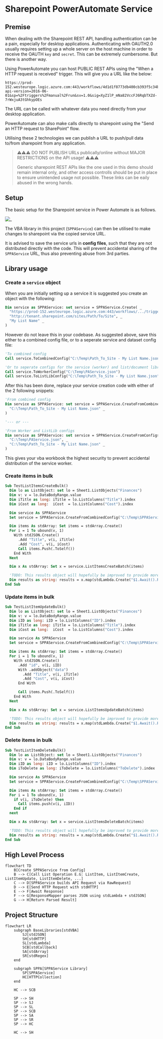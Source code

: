 # Sharepoint PowerAutomate Service

## Premise

When dealing with the Sharepoint REST API, handling authentication can be a pain, especially for desktop applications. Authenticating with OAUTH2.0 usually requires setting up a whole server on the host machine in order to receive the OAUTH `key` and `secret`. This can be extremely cumbersome. But there is another way.

Using PowerAutomate you can host PUBLIC REST APIs using the "When a HTTP request is received" trigger. This will give you a URL like the below:

```
https://prod-152.westeurope.logic.azure.com:443/workflows/4d1d1f8773db400cb393f5c34be37ac3/triggers/manual/paths/invoke?api-version=2016-06-01&sp=%2Ftriggers%2Fmanual%2Frun&sv=1.0&sig=XyZ1lP_mNa82VccFJ6RqbTXZd-7rWxjuA3tGhkypOEs
```

The URL can be called with whatever data you need directly from your desktop application.

PowerAutomate can also make calls directly to sharepoint using the "Send an HTTP request to SharePoint" flow.

Utilising these 2 technologies we can publish a URL to push/pull data to/from sharepoint from any application.

> ⚠️⚠️⚠️ DO NOT PUBLISH URLs publically/online without MAJOR RESTRICTIONS on the API usage! ⚠️⚠️⚠️
>
> Generic sharepoint REST APIs like the one used in this demo should remain internal only, and other access controlls should be put in place to ensure unintended usage not possible. These links can be eaily abused in the wrong hands.

## Setup

The basic setup for the Sharepoint service in Power Automate is as follows.

![_](./res/PowerAutomate_Service.png)

The VBA library in this project (`SPPAService`) can then be utilised to make changes to sharepoint via the copied service URL.

It is advised to save the service urls in **config files**, such that they are not distributed directly with the code. This will prevent accidental sharing of the `SPPAService` URL, thus also preventing abuse from 3rd parties.

## Library usage

### Create a `service` object

When you are initially setting up a service it is suggested you create an object with the following:

```vb
Dim service as SPPAService: set service = SPPAService.Create( _
  "https://prod-152.westeurope.logic.azure.com:443/workflows/.../triggers/manual/paths/invoke?...", _ 'From PowerAutomate service
  "http://tenant.sharepoint.com/sites/Path/To/Site", _
  "My List Name" _
)
```

However do not leave this in your codebase. As suggested above, save this either to a combined config file, or to a seperate service and dataset config file:

```vb
'To combined config
Call service.ToCombinedConfig("C:\Temp\Path_To_Site - My List Name.json")

'Or to seperate configs for the service (worker) and list/document library
Call service.ToWorkerConfig("C:\Temp\PAService.json")
Call service.ToListLibConfig("C:\Temp\Path_To_Site - My List Name.json")
```

After this has been done, replace your service creation code with either of the 2 following snippets:

```vb
'From combined config
Dim service as SPPAService: set service = SPPAService.CreateFromCombinedConfig( _
  "C:\Temp\Path_To_Site - My List Name.json" _
)

'--- or ---

'From Worker and ListLib configs
Dim service as SPPAService: set service = SPPAService.CreateFromConfigs( _
  "C:\Temp\PAService.json", _
  "C:\Temp\Path_To_Site - My List Name.json" _
)
```

This gives your vba workbook the highest security to prevent accidental distribution of the service worker.

### Create items in bulk

```vb
Sub TestListItemsCreateBulk()
  Dim lo as ListObject: set lo = Sheet1.ListObjects("Finances")
  Dim v: v = lo.DataBodyRange.value
  Dim iTitle as long: iTitle = lo.ListColumns("Title").index
  Dim iCost as long:  iCost  = lo.ListColumns("Cost").index

  Dim service As SPPAService
  Set service = SPPAService.CreateFromCombinedConfig("C:\Temp\SPPAService_TacticalData-Test.json")

  Dim items As stdArray: Set items = stdArray.Create()
  For i = 1 To ubound(v, 1)
    With stdJSON.Create()
      .Add "Title", v(i, iTitle)
      .Add "Cost", v(i, iCost)
      Call items.Push(.ToSelf())
    End With
  Next

  Dim x As stdArray: Set x = service.ListItemsCreateBatch(items)

  'TODO: This results object will hopefully be improved to provide more opportunities for interrogation.
  Dim results as string: results = x.map(stdLambda.Create("$1.Await().ResponseText")).join(vbCrLf & vbCrLf)
End Sub
```

### Update items in bulk

```vb
Sub TestListItemUpdateBulk()
  Dim lo as ListObject: set lo = Sheet1.ListObjects("Finances")
  Dim v: v = lo.DataBodyRange.value
  Dim iID as long: iID = lo.ListColumns("ID").index
  Dim iTitle as long: iTitle = lo.ListColumns("Title").index
  Dim iCost as long:  iCost  = lo.ListColumns("Cost").index

  Dim service As SPPAService
  Set service = SPPAService.CreateFromCombinedConfig("C:\Temp\SPPAService_TacticalData-Test.json")

  Dim items As stdArray: Set items = stdArray.Create()
  For i = 1 To ubound(v, 1)
    With stdJSON.Create()
      .Add "id", v(i, iID)
      With .addObject("data")
        .Add "Title", v(i, iTitle)
        .Add "Cost", v(i, iCost)
      End With

      Call items.Push(.ToSelf())
    End With
  Next

  Dim x As stdArray: Set x = service.ListItemsUpdateBatch(items)

  'TODO: This results object will hopefully be improved to provide more opportunities for interrogation.
  Dim results as string: results = x.map(stdLambda.Create("$1.Await().ResponseText")).join(vbCrLf & vbCrLf)
End Sub
```

### Delete items in bulk

```vb
Sub TestListItemDeleteBulk()
  Dim lo as ListObject: set lo = Sheet1.ListObjects("Finances")
  Dim v: v = lo.DataBodyRange.value
  Dim iID as long: iID = lo.ListColumns("ID").index
  Dim iToDelete as long: iToDelete = lo.ListColumns("ToDelete").index

  Dim service As SPPAService
  Set service = SPPAService.CreateFromCombinedConfig("C:\Temp\SPPAService_TacticalData-Test.json")

  Dim items As stdArray: Set items = stdArray.Create()
  For i = 1 To ubound(v, 1)
    if v(i, iToDelete) then
      Call items.push(v(i, iID))
    End if
  next

  Dim x As stdArray: Set x = service.ListItemsDeleteBatch(items)

  'TODO: This results object will hopefully be improved to provide more opportunities for interrogation.
  Dim results as string: results = x.map(stdLambda.Create("$1.Await().ResponseText")).join(vbCrLf & vbCrLf)
End Sub
```

## High Level Process

```mermaid
flowchart TD
    B[Create SPPAService from Config]
    B --> C[Call List Operation E.G: ListItem, ListItemCreate, ListItemUpdate, ListItemDelete, ...]
    C --> D[SPPAService builds API Request via RawRequest]
    D --> E[Send HTTP Request with stdHTTP]
    E --> F[Await Response]
    F --> G[ResponseMapper parses JSON using stdLambda + stdJSON]
    G --> H[Return Parsed Result]
```

## Project Structure

```mermaid
flowchart LR
    subgraph BaseLibraries[stdVBA]
        SJ[stdJSON]
        SH[stdHTTP]
        SL[stdLambda]
        SCB[stdCallback]
        SA[stdArray]
        SR[stdRegex]
    end

    subgraph SPPA[SPPAService Library]
        SP[SPPAService]
        HC[HTTPCollection]
    end

    HC --> SCB

    SP --> SH
    SP --> SJ
    SP --> SL
    SP --> SCB
    SP --> SA
    SP --> SR
    SP --> HC

    HC --> SH
```